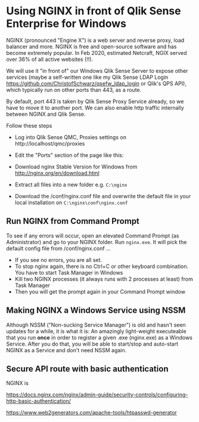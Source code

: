 # Using NGINX in front of Qlik Sense Enterprise for Windows

NGINX (pronounced "Engine X") is a web server and reverse proxy, load balancer and more. NGINX is free and open-source 
software and has become extremely popular. In Feb 2020, estimated Netcraft, NGIX served over 36% of all active websites (!!).

We will use it "in front of" our Windows Qlik Sense Server to expose other services (maybe a self-written one like my Qlik
Sense LDAP Login https://github.com/ChristofSchwarz/qsefw_ldap_login or Qlik's QPS API), which typically run on other ports 
than 443, as a route.

By default, port 443 is taken by Qlik Sense Proxy Service already, so we have to move it to another port. We can also enable 
http traffic internally between NGINX and Qlik Sense.

Follow these steps
 - Log into Qlik Sense QMC, Proxies settings on http://localhost/qmc/proxies
 - Edit the "Ports" section of the page like this:
 
 - Download nginx Stable Version for Windows from http://nginx.org/en/download.html
 - Extract all files into a new folder e.g. `C:\nginx`
 - Download the /conf/nginx.conf file and overwrite the default file in your local installation on `C:\nginx\conf\nginx.conf`

## Run NGINX from Command Prompt

To see if any errors will occur, open an elevated Command Prompt (as Administrator) and go to your NGINX folder.
Run `nginx.exe`. It will pick the default config file from /conf/nginx.conf ... 

 - If you see no errors, you are all set.
 - To stop nginx again, there is no Ctrl+C or other keyboard combination. You have to start Task Manager in Windows
 - Kill two NGINX processes (it always runs with 2 processes at least) from Task Manager
 - Then you will get the prompt again in your Command Prompt window
 

## Making NGINX a Windows Service using NSSM

Although NSSM ("Non-sucking Service Manager") is old and hasn't seen updates for a while, it is what it is: 
An amazingly light-weight executeable that you run **once** in order to register a given .exe (nginx.exe) as 
a Windows Service. After you do that, you will be able to start/stop and auto-start NGINX as a Service and
don't need NSSM again.



## Secure API route with basic authentication

NGINX is

https://docs.nginx.com/nginx/admin-guide/security-controls/configuring-http-basic-authentication/

https://www.web2generators.com/apache-tools/htpasswd-generator
